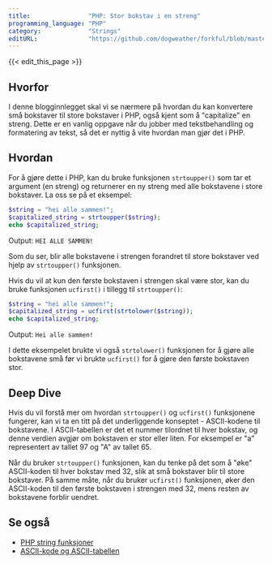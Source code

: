 ```yaml
---
title:                "PHP: Stor bokstav i en streng"
programming_language: "PHP"
category:             "Strings"
editURL:              "https://github.com/dogweather/forkful/blob/master/content/no/php/capitalizing-a-string.md"
---
```


{{< edit_this_page >}}

## Hvorfor

I denne blogginnlegget skal vi se nærmere på hvordan du kan konvertere små bokstaver til store bokstaver i PHP, også kjent som å "capitalize" en streng. Dette er en vanlig oppgave når du jobber med tekstbehandling og formatering av tekst, så det er nyttig å vite hvordan man gjør det i PHP.

## Hvordan

For å gjøre dette i PHP, kan du bruke funksjonen `strtoupper()` som tar et argument (en streng) og returnerer en ny streng med alle bokstavene i store bokstaver. La oss se på et eksempel:

```PHP
$string = "hei alle sammen!";
$capitalized_string = strtoupper($string);
echo $capitalized_string;
```
Output:
`HEI ALLE SAMMEN!`

Som du ser, blir alle bokstavene i strengen forandret til store bokstaver ved hjelp av `strtoupper()` funksjonen.

Hvis du vil at kun den første bokstaven i strengen skal være stor, kan du bruke funksjonen `ucfirst()` i tillegg til `strtoupper()`:

```PHP
$string = "hei alle sammen!";
$capitalized_string = ucfirst(strtolower($string));
echo $capitalized_string;
```
Output:
`Hei alle sammen!`

I dette eksempelet brukte vi også `strtolower()` funksjonen for å gjøre alle bokstavene små før vi brukte `ucfirst()` for å gjøre den første bokstaven stor.

## Deep Dive

Hvis du vil forstå mer om hvordan `strtoupper()` og `ucfirst()` funksjonene fungerer, kan vi ta en titt på det underliggende konseptet - ASCII-kodene til bokstavene. I ASCII-tabellen er det et nummer tilordnet til hver bokstav, og denne verdien avgjør om bokstaven er stor eller liten. For eksempel er "a" representert av tallet 97 og "A" av tallet 65.

Når du bruker `strtoupper()` funksjonen, kan du tenke på det som å "øke" ASCII-koden til hver bokstav med 32, slik at små bokstaver blir til store bokstaver. På samme måte, når du bruker `ucfirst()` funksjonen, øker den ASCII-koden til den første bokstaven i strengen med 32, mens resten av bokstavene forblir uendret.

## Se også

- [PHP string funksjoner](https://www.php.net/manual/en/ref.strings.php)
- [ASCII-kode og ASCII-tabellen](https://www.ascii-code.com/)